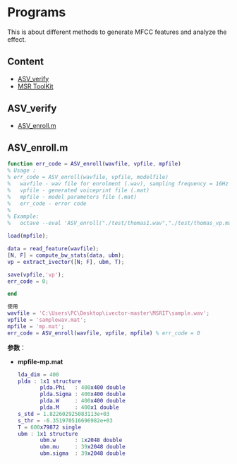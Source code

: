 # Programs

This is about different methods to generate MFCC features and analyze the effect.

## Content

- [ASV_verify](#asv-verify)
- [MSR ToolKit](#msr-toolkit)

## ASV_verify

- [ASV_enroll.m](#asv-enroll)



## ASV_enroll.m

```matlab
function err_code = ASV_enroll(wavfile, vpfile, mpfile)
% Usage :
% err_code = ASV_enroll(wavfile, vpfile, modelfile)
%   wavfile - wav file for enrolment (.wav), sampling frequency = 16Hz
%   vpfile - generated voiceprint file (.mat) 
%   mpfile - model parameters file (.mat)
%   err_code - error code
%
% Example:
%   octave --eval 'ASV_enroll("./test/thomas1.wav","./test/thomas_vp.mat","./mp.mat")'

load(mpfile);

data = read_feature(wavfile);
[N, F] = compute_bw_stats(data, ubm);
vp = extract_ivector([N; F], ubm, T);

save(vpfile,'vp');
err_code = 0;

end
```

```matlab
使用
wavfile = 'C:\Users\PC\Desktop\ivector-master\MSRIT\sample.wav';
vpfile = 'samplewav.mat';
mpfile = 'mp.mat';
err_code = ASV_enroll(wavfile, vpfile, mpfile) % err_code = 0
```

**参数**：

- **mpfile-mp.mat**

    ```matlab
    lda_dim = 400
    plda : 1x1 structure 
           plda.Phi   : 400x400 double
           plda.Sigma : 400x400 double
           plda.W     : 400x400 double
           plda.M     : 400x1 double
    s_std = 1.822602925083113e+03
    s_thr = -6.351970516696982e+03
    T = 600x79872 single
    ubm : 1x1 structure
    	   ubm.w      : 1x2048 double
    	   ubm.mu	  : 39x2048 double
    	   ubm.sigma  : 39x2048 double
    	   
    ```





































